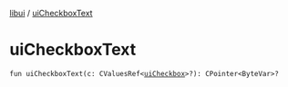[libui](README.md) / [uiCheckboxText](ui-checkbox-text.md)

# uiCheckboxText

`fun uiCheckboxText(c: CValuesRef<`[`uiCheckbox`](ui-checkbox.md)`>?): CPointer<ByteVar>?`
